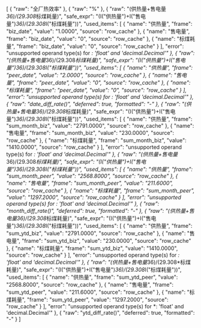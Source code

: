 [
      {
        "raw": "全厂热效率"
      },
      {
        "raw": "%"
      },
      {
        "raw": "(供热量+售电量*36)/(29.308*标煤耗量)",
        "safe_expr": "(I(\"供热量\")+I(\"售电量\")*36)/(29.308*I(\"标煤耗量\"))",
        "used_items": [
          {
            "name": "供热量",
            "frame": "biz_date",
            "value": "1.0000",
            "source": "row_cache"
          },
          {
            "name": "售电量",
            "frame": "biz_date",
            "value": "0",
            "source": "row_cache"
          },
          {
            "name": "标煤耗量",
            "frame": "biz_date",
            "value": "0",
            "source": "row_cache"
          }
        ],
        "error": "unsupported operand type(s) for *: 'float' and 'decimal.Decimal'"
      },
      {
        "raw": "(供热量+售电量*36)/(29.308*标煤耗量)",
        "safe_expr": "(I(\"供热量\")+I(\"售电量\")*36)/(29.308*I(\"标煤耗量\"))",
        "used_items": [
          {
            "name": "供热量",
            "frame": "peer_date",
            "value": "2.0000",
            "source": "row_cache"
          },
          {
            "name": "售电量",
            "frame": "peer_date",
            "value": "0",
            "source": "row_cache"
          },
          {
            "name": "标煤耗量",
            "frame": "peer_date",
            "value": "0",
            "source": "row_cache"
          }
        ],
        "error": "unsupported operand type(s) for *: 'float' and 'decimal.Decimal'"
      },
      {
        "raw": "date_diff_rate()",
        "deferred": true,
        "formatted": "-"
      },
      {
        "raw": "(供热量+售电量*36)/(29.308*标煤耗量)",
        "safe_expr": "(I(\"供热量\")+I(\"售电量\")*36)/(29.308*I(\"标煤耗量\"))",
        "used_items": [
          {
            "name": "供热量",
            "frame": "sum_month_biz",
            "value": "2791.0000",
            "source": "row_cache"
          },
          {
            "name": "售电量",
            "frame": "sum_month_biz",
            "value": "230.0000",
            "source": "row_cache"
          },
          {
            "name": "标煤耗量",
            "frame": "sum_month_biz",
            "value": "1410.0000",
            "source": "row_cache"
          }
        ],
        "error": "unsupported operand type(s) for *: 'float' and 'decimal.Decimal'"
      },
      {
        "raw": "(供热量+售电量*36)/(29.308*标煤耗量)",
        "safe_expr": "(I(\"供热量\")+I(\"售电量\")*36)/(29.308*I(\"标煤耗量\"))",
        "used_items": [
          {
            "name": "供热量",
            "frame": "sum_month_peer",
            "value": "2568.8000",
            "source": "row_cache"
          },
          {
            "name": "售电量",
            "frame": "sum_month_peer",
            "value": "211.6000",
            "source": "row_cache"
          },
          {
            "name": "标煤耗量",
            "frame": "sum_month_peer",
            "value": "1297.2000",
            "source": "row_cache"
          }
        ],
        "error": "unsupported operand type(s) for *: 'float' and 'decimal.Decimal'"
      },
      {
        "raw": "month_diff_rate()",
        "deferred": true,
        "formatted": "-"
      },
      {
        "raw": "(供热量+售电量*36)/(29.308*标煤耗量)",
        "safe_expr": "(I(\"供热量\")+I(\"售电量\")*36)/(29.308*I(\"标煤耗量\"))",
        "used_items": [
          {
            "name": "供热量",
            "frame": "sum_ytd_biz",
            "value": "2791.0000",
            "source": "row_cache"
          },
          {
            "name": "售电量",
            "frame": "sum_ytd_biz",
            "value": "230.0000",
            "source": "row_cache"
          },
          {
            "name": "标煤耗量",
            "frame": "sum_ytd_biz",
            "value": "1410.0000",
            "source": "row_cache"
          }
        ],
        "error": "unsupported operand type(s) for *: 'float' and 'decimal.Decimal'"
      },
      {
        "raw": "(供热量+售电量*36)/(29.308*标煤耗量)",
        "safe_expr": "(I(\"供热量\")+I(\"售电量\")*36)/(29.308*I(\"标煤耗量\"))",
        "used_items": [
          {
            "name": "供热量",
            "frame": "sum_ytd_peer",
            "value": "2568.8000",
            "source": "row_cache"
          },
          {
            "name": "售电量",
            "frame": "sum_ytd_peer",
            "value": "211.6000",
            "source": "row_cache"
          },
          {
            "name": "标煤耗量",
            "frame": "sum_ytd_peer",
            "value": "1297.2000",
            "source": "row_cache"
          }
        ],
        "error": "unsupported operand type(s) for *: 'float' and 'decimal.Decimal'"
      },
      {
        "raw": "ytd_diff_rate()",
        "deferred": true,
        "formatted": "-"
      }
    ]